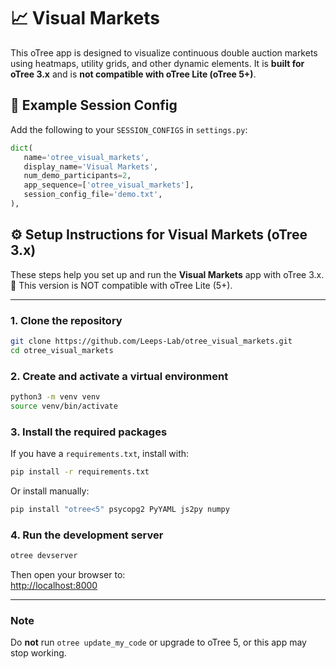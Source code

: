 # 📈 Visual Markets

This oTree app is designed to visualize continuous double auction markets using heatmaps, utility grids, and other dynamic elements. It is **built for oTree 3.x** and is **not compatible with oTree Lite (oTree 5+)**.

## 🔧 Example Session Config

Add the following to your `SESSION_CONFIGS` in `settings.py`:

```python
dict(
   name='otree_visual_markets',
   display_name='Visual Markets',
   num_demo_participants=2,
   app_sequence=['otree_visual_markets'],
   session_config_file='demo.txt',
),
```

## ⚙️ Setup Instructions for Visual Markets (oTree 3.x)

These steps help you set up and run the **Visual Markets** app with oTree 3.x.  
🛑 This version is NOT compatible with oTree Lite (5+).


---


### 1. Clone the repository

```bash
git clone https://github.com/Leeps-Lab/otree_visual_markets.git
cd otree_visual_markets
```

### 2. Create and activate a virtual environment

```bash
python3 -m venv venv
source venv/bin/activate
```

### 3. Install the required packages

If you have a `requirements.txt`, install with:

```bash
pip install -r requirements.txt
```

Or install manually:

```bash
pip install "otree<5" psycopg2 PyYAML js2py numpy
```

### 4. Run the development server

```bash
otree devserver
```

Then open your browser to:  
[http://localhost:8000](http://localhost:8000)

---

### Note

Do **not** run `otree update_my_code` or upgrade to oTree 5, or this app may stop working.
